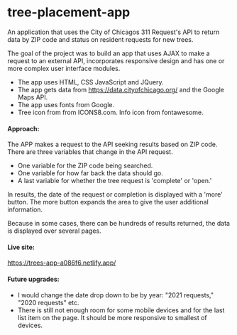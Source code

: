 # tree-placement-app 

An application that uses the City of Chicagos 311 Request's API to return data by ZIP code and status on resident requests for new trees. 

The goal of the project was to build an app that uses AJAX to make a request to an external API, incorporates responsive design and has one or more complex user interface modules. 

  - The app uses HTML, CSS JavaScript and JQuery.
  - The app gets data from https://data.cityofchicago.org/ and the Google Maps API.
  - The app uses fonts from Google.
  - Tree icon from from ICONS8.com. Info icon from fontawesome.

#### Approach:  

The APP makes a request to the API seeking results based on ZIP code. There are three variables that change in the API request.
  - One variable for the ZIP code being searched. 
  - One variable for how far back the data should go.
  - A last variable for whether the tree request is 'complete' or 'open.'

In results, the date of the request or completion is displayed with a 'more' button. The more button expands the area to give the user additional information.

Because in some cases, there can be hundreds of results returned, the data is displayed over several pages.
 #### Live site:
https://trees-app-a086f6.netlify.app/

#### Future upgrades: 

- I would change the date drop down to be by year: "2021 requests," "2020 requests" etc.
- There is still not enough room for some mobile devices and for the last list item on the page. It should be more responsive to smallest of devices.

